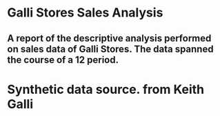 # Galli Stores Sales Analysis

## A report of the descriptive analysis performed on sales data of Galli Stores. The data spanned the course of a 12 period.


# Synthetic data source. from Keith Galli

